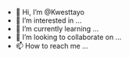 - 👋 Hi, I’m @Kwesttayo
- 👀 I’m interested in ...
- 🌱 I’m currently learning ...
- 💞️ I’m looking to collaborate on ...
- 📫 How to reach me ...

<!---
Kwesttayo/Kwesttayo is a ✨ special ✨ repository because its `README.md` (this file) appears on your GitHub profile.
You can click the Preview link to take a look at your changes.
--->
